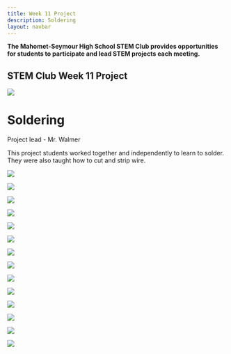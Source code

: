 ```yaml
---
title: Week 11 Project
description: Soldering
layout: navbar
---
```


**The Mahomet-Seymour High School STEM Club provides opportunities for students to participate and lead STEM projects each meeting.** 


## **STEM Club Week 11 Project**

![](images/STEMClubProjectWeek11A.jpeg)  

# **Soldering**

Project lead - Mr. Walmer

                                                                                      

This project students worked together and independently to learn to solder.  They were also taught how to cut and strip wire.
                                                                                         

![](images/STEMClubProjectWeek11B.jpeg)

![](images/STEMClubProjectWeek11C.jpeg)

![](images/STEMClubProjectWeek11D.jpeg)

![](images/STEMClubProjectWeek11E.jpeg)                                                                    

![](images/STEMClubProjectWeek11F.jpeg)

![](images/STEMClubProjectWeek11G.jpeg)

![](images/STEMClubProjectWeek11H.jpeg)

![](images/STEMClubProjectWeek11I.jpeg)                                                                    

![](images/STEMClubProjectWeek11J.jpeg)

![](images/STEMClubProjectWeek11K.jpeg)

![](images/STEMClubProjectWeek11L.jpeg)

![](images/STEMClubProjectWeek11M.jpeg)

![](images/STEMClubProjectWeek11N.jpeg)                                                                    

![](images/STEMClubProjectWeek11O.jpeg)


